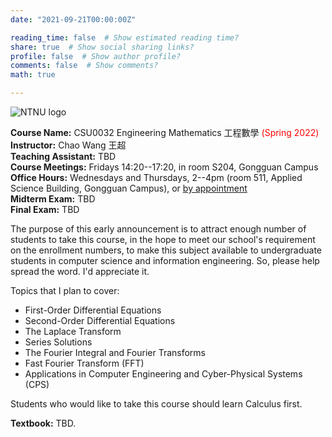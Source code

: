 ```yaml
---
date: "2021-09-21T00:00:00Z"

reading_time: false  # Show estimated reading time?
share: true  # Show social sharing links?
profile: false  # Show author profile?
comments: false  # Show comments?
math: true

---
```

![NTNU logo](../../img/ntnu_logo.png)

**Course Name:** CSU0032 Engineering Mathematics 工程數學 <span style="color:red">(Spring 2022)</span>  
**Instructor:** Chao Wang 王超  
**Teaching Assistant:** TBD  
**Course Meetings:** Fridays 14:20--17:20, in room S204, Gongguan Campus  
**Office Hours:** Wednesdays and Thursdays, 2--4pm (room 511, Applied Science Building, Gongguan Campus), or [by appointment](mailto:cw@ntnu.edu.tw)  
**Midterm Exam:** TBD  
**Final Exam:** TBD  

The purpose of this early announcement is to attract enough number of students to take this course, in the hope to meet our school's requirement on the enrollment numbers, to make this subject available to undergraduate students in computer science and information engineering. So, please help spread the word. I'd appreciate it.

Topics that I plan to cover:
* First-Order Differential Equations
* Second-Order Differential Equations
* The Laplace Transform
* Series Solutions
* The Fourier Integral and Fourier Transforms
* Fast Fourier Transform (FFT)
* Applications in Computer Engineering and Cyber-Physical Systems (CPS)

Students who would like to take this course should learn Calculus first.

**Textbook:** TBD.
